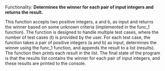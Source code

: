 Functionality: **Determines the winner for each pair of input integers and returns the result.**

This function accepts two positive integers, a and b, as input and returns the winner based on some unknown criteria (implemented in the func_1 function). The function is designed to handle multiple test cases, where the number of test cases (t) is provided by the user. For each test case, the function takes a pair of positive integers (a and b) as input, determines the winner using the func_1 function, and appends the result to a list (results). The function then prints each result in the list. The final state of the program is that the results list contains the winner for each pair of input integers, and these results are printed to the console.